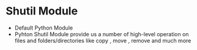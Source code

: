 # Shutil Module
* Default Python Module
* Pyhton Shutil Module provide us a number of high-level operation on files and folders/directories like copy , move , remove and much more